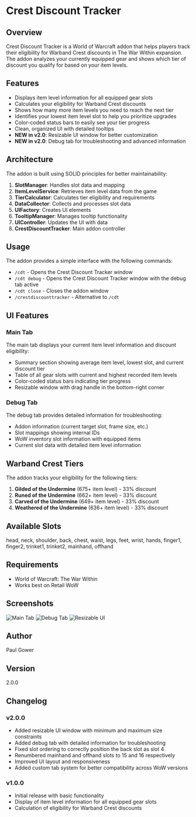 # Crest Discount Tracker

## Overview
Crest Discount Tracker is a World of Warcraft addon that helps players track their eligibility for Warband Crest discounts in The War Within expansion. The addon analyzes your currently equipped gear and shows which tier of discount you qualify for based on your item levels.

## Features
- Displays item level information for all equipped gear slots
- Calculates your eligibility for Warband Crest discounts
- Shows how many more item levels you need to reach the next tier
- Identifies your lowest item level slot to help you prioritize upgrades
- Color-coded status bars to easily see your tier progress
- Clean, organized UI with detailed tooltips
- **NEW in v2.0**: Resizable UI window for better customization
- **NEW in v2.0**: Debug tab for troubleshooting and advanced information

## Architecture
The addon is built using SOLID principles for better maintainability:

1. **SlotManager**: Handles slot data and mapping
2. **ItemLevelService**: Retrieves item level data from the game
3. **TierCalculator**: Calculates tier eligibility and requirements
4. **DataCollector**: Collects and processes slot data
5. **UIFactory**: Creates UI elements
6. **TooltipManager**: Manages tooltip functionality
7. **UIController**: Updates the UI with data
8. **CrestDiscountTracker**: Main addon controller

## Usage
The addon provides a simple interface with the following commands:

- `/cdt` - Opens the Crest Discount Tracker window
- `/cdt debug` - Opens the Crest Discount Tracker window with the debug tab active
- `/cdt close` - Closes the addon window
- `/crestdiscounttracker` - Alternative to `/cdt`

## UI Features

### Main Tab
The main tab displays your current item level information and discount eligibility:
- Summary section showing average item level, lowest slot, and current discount tier
- Table of all gear slots with current and highest recorded item levels
- Color-coded status bars indicating tier progress
- Resizable window with drag handle in the bottom-right corner

### Debug Tab
The debug tab provides detailed information for troubleshooting:
- Addon information (current target slot, frame size, etc.)
- Slot mappings showing internal IDs
- WoW inventory slot information with equipped items
- Current slot data with detailed item level information

## Warband Crest Tiers
The addon tracks your eligibility for the following tiers:

1. **Gilded of the Undermine** (675+ item level) - 33% discount
2. **Runed of the Undermine** (662+ item level) - 33% discount
3. **Carved of the Undermine** (649+ item level) - 33% discount
4. **Weathered of the Undermine** (636+ item level) - 33% discount

## Available Slots
head, neck, shoulder, back, chest, waist, legs, feet, wrist, hands, finger1, finger2, trinket1, trinket2, mainhand, offhand

## Requirements
- World of Warcraft: The War Within
- Works best on Retail WoW

## Screenshots
![Main Tab](screenshots/main_tab_v2.jpg)
![Debug Tab](screenshots/debug_tab_v2.jpg)
![Resizable UI](screenshots/resizable_ui_v2.jpg)

## Author
Paul Gower

## Version
2.0.0

## Changelog
### v2.0.0
- Added resizable UI window with minimum and maximum size constraints
- Added debug tab with detailed information for troubleshooting
- Fixed slot ordering to correctly position the back slot as slot 4
- Renumbered mainhand and offhand slots to 15 and 16 respectively
- Improved UI layout and responsiveness
- Added custom tab system for better compatibility across WoW versions

### v1.0.0
- Initial release with basic functionality
- Display of item level information for all equipped gear slots
- Calculation of eligibility for Warband Crest discounts 